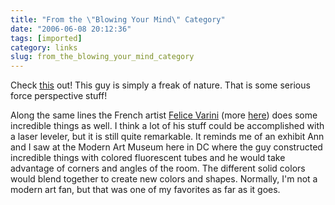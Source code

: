 ```yaml
---
title: "From the \"Blowing Your Mind\" Category"
date: "2006-06-08 20:12:36"
tags: [imported]
category: links
slug: from_the_blowing_your_mind_category
---
```


Check <a href="http://www.rense.com/general67/street.htm">this</a> out! This guy
is simply a freak of nature. That is some serious force perspective stuff!

Along the same lines the French artist
<a title="Permanent Link to Notes on the Denial of Perspective 02 - Felice Varini" rel="bookmark" href="http://www.gravestmor.com/wp/archives/2006/01/10/notes-on-the-denial-of-perspective-02-felice-varini/">Felice
Varini</a> (more <a href="http://www.varini.org/02indc/indgen.html">here</a>)
does some incredible things as well. I think a lot of his stuff could be
accomplished with a laser leveler, but it is still quite remarkable. It reminds
me of an exhibit Ann and I saw at the Modern Art Museum here in DC where the guy
constructed incredible things with colored fluorescent tubes and he would take
advantage of corners and angles of the room. The different solid colors would
blend together to create new colors and shapes. Normally, I'm not a modern art
fan, but that was one of my favorites as far as it goes.
